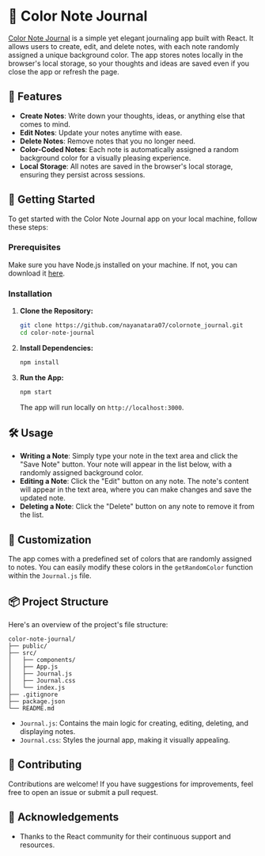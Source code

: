 # 📝 Color Note Journal
[Color Note Journal](https://colornote-journal.vercel.app/) is a simple yet elegant journaling app built with React. It allows users to create, edit, and delete notes, with each note randomly assigned a unique background color. The app stores notes locally in the browser's local storage, so your thoughts and ideas are saved even if you close the app or refresh the page.

## 🎨 Features

- **Create Notes**: Write down your thoughts, ideas, or anything else that comes to mind.
- **Edit Notes**: Update your notes anytime with ease.
- **Delete Notes**: Remove notes that you no longer need.
- **Color-Coded Notes**: Each note is automatically assigned a random background color for a visually pleasing experience.
- **Local Storage**: All notes are saved in the browser's local storage, ensuring they persist across sessions.

## 🚀 Getting Started

To get started with the Color Note Journal app on your local machine, follow these steps:

### Prerequisites

Make sure you have Node.js installed on your machine. If not, you can download it [here](https://nodejs.org/).

### Installation

1. **Clone the Repository:**

    ```bash
    git clone https://github.com/nayanatara07/colornote_journal.git
    cd color-note-journal
    ```

2. **Install Dependencies:**

    ```bash
    npm install
    ```

3. **Run the App:**

    ```bash
    npm start
    ```

    The app will run locally on `http://localhost:3000`.

## 🛠️ Usage

- **Writing a Note**: Simply type your note in the text area and click the "Save Note" button. Your note will appear in the list below, with a randomly assigned background color.
- **Editing a Note**: Click the "Edit" button on any note. The note's content will appear in the text area, where you can make changes and save the updated note.
- **Deleting a Note**: Click the "Delete" button on any note to remove it from the list.

## 🎨 Customization

The app comes with a predefined set of colors that are randomly assigned to notes. You can easily modify these colors in the `getRandomColor` function within the `Journal.js` file.

## 📦 Project Structure

Here's an overview of the project's file structure:

```
color-note-journal/
├── public/
├── src/
│   ├── components/
│   ├── App.js
│   ├── Journal.js
│   ├── Journal.css
│   └── index.js
├── .gitignore
├── package.json
└── README.md
```

- `Journal.js`: Contains the main logic for creating, editing, deleting, and displaying notes.
- `Journal.css`: Styles the journal app, making it visually appealing.

## 🌟 Contributing

Contributions are welcome! If you have suggestions for improvements, feel free to open an issue or submit a pull request.

## 🙏 Acknowledgements

- Thanks to the React community for their continuous support and resources.

